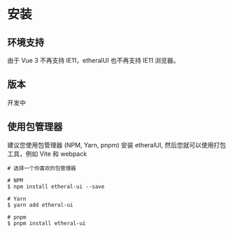 # 安装

## 环境支持

由于 Vue 3 不再支持 IE11，etheralUI 也不再支持 IE11 浏览器。

## 版本

开发中

## 使用包管理器

建议您使用包管理器 (NPM, Yarn, pnpm) 安装 etheralUI, 然后您就可以使用打包工具，例如 Vite 和 webpack

```
# 选择一个你喜欢的包管理器

# NPM
$ npm install etheral-ui --save

# Yarn
$ yarn add etheral-ui

# pnpm
$ pnpm install etheral-ui
```
